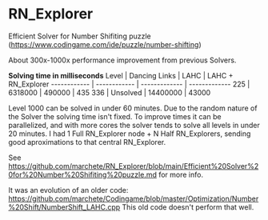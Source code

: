 # RN_Explorer
Efficient Solver for Number Shifiting puzzle (https://www.codingame.com/ide/puzzle/number-shifting)

About 300x-1000x performance improvement from previous Solvers.

**Solving time in milliseconds**
Level | Dancing Links | LAHC | LAHC + RN_Explorer
------------ | ------------ | ------------- | -------------
 225 | 6318000 | 490000 | 435
 336 | Unsolved | 14400000 | 43000
 
 Level 1000 can be solved in under 60 minutes. Due to the random nature of the Solver the solving time isn't fixed. To improve times it can be parallelized, and with more cores the solver tends to solve all levels in under 20 minutes. I had 1 Full RN_Explorer node + N Half RN_Explorers, sending good aproximations to that central RN_Explorer.
 
 
See https://github.com/marchete/RN_Explorer/blob/main/Efficient%20Solver%20for%20Number%20Shifiting%20puzzle.md for more info.

It was an evolution of an older code: https://github.com/marchete/Codingame/blob/master/Optimization/Number%20Shift/NumberShift_LAHC.cpp
This old code doesn't perform that well.
